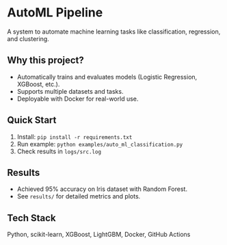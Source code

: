 # AutoML Pipeline
A system to automate machine learning tasks like classification, regression, and clustering.

## Why this project?
- Automatically trains and evaluates models (Logistic Regression, XGBoost, etc.).
- Supports multiple datasets and tasks.
- Deployable with Docker for real-world use.

## Quick Start
1. Install: `pip install -r requirements.txt`
2. Run example: `python examples/auto_ml_classification.py`
3. Check results in `logs/src.log`

## Results
- Achieved 95% accuracy on Iris dataset with Random Forest.
- See `results/` for detailed metrics and plots.

## Tech Stack
Python, scikit-learn, XGBoost, LightGBM, Docker, GitHub Actions